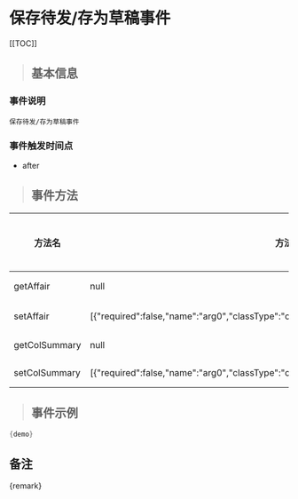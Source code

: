 # 保存待发/存为草稿事件

[[TOC]]

>## 基本信息

### 事件说明
```text
保存待发/存为草稿事件
```

### 事件触发时间点
- after

>## 事件方法

方法名 | 方法参数 | 方法返回值 | 版本 | 参数描述
 --- | --- | --- | --- | --- 
getAffair|null|com.seeyon.ctp.common.po.affair.CtpAffair|获取Affair对象
setAffair|[{"required":false,"name":"arg0","classType":"com.seeyon.ctp.common.po.affair.CtpAffair"}]|void|获取Affair对象
getColSummary|null|com.seeyon.apps.collaboration.po.ColSummary|获取ColSummary
setColSummary|[{"required":false,"name":"arg0","classType":"com.seeyon.apps.collaboration.po.ColSummary"}]|void|设置ColSummary


> ## 事件示例

```java
{demo}
```

## 备注
{remark}